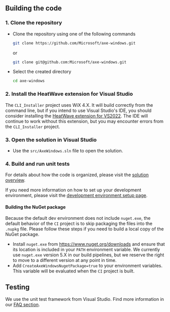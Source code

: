 <!-- Copyright (c) Microsoft Corporation. All rights reserved.
     Licensed under the MIT License. -->

## Building the code

### 1. Clone the repository
- Clone the repository using one of the following commands
  ``` bash
  git clone https://github.com/Microsoft/axe-windows.git
  ```
  or
  ``` bash
  git clone git@github.com:Microsoft/axe-windows.git
  ```
- Select the created directory
  ``` bash
  cd axe-windows
  ```

### 2. Install the HeatWave extension for Visual Studio
The `CLI_Installer` project uses WiX 4.X. It will build correctly from the command line, but if you intend to use Visual Studio's IDE, you should consider installing the [HeatWave extension for VS2022](https://marketplace.visualstudio.com/items?itemName=FireGiant.FireGiantHeatWaveDev17). The IDE will continue to work without this extension, but you may encounter errors from the `CLI_Installer` project.

### 3. Open the solution in Visual Studio
- Use the `src/AxeWindows.sln` file to open the solution.

### 4. Build and run unit tests

For details about how the code is organized, please visit the [solution overview](./solution.md).

If you need more information on how to set up your development environment, please visit the [development environment setup page](./SetUpDevEnv.md).

#### Building the NuGet package

Because the default dev environment does not include `nuget.exe`, the default behavior of the `CI` project is to skip packaging the files into the `.nupkg` file. Please follow these steps if you need to build a local copy of the NuGet package.

- Install `nuget.exe` from https://www.nuget.org/downloads and ensure that its location is included in your `PATH` environment variable. We currently use `nuget.exe` version 5.X in our build pipelines, but we reserve the right to move to a different version at any point in time.
- Add `CreateAxeWindowsNugetPackage=true` to your environment variables. This variable will be evaluated when the `CI` project is built.

## Testing

We use the unit test framework from Visual Studio. Find more information in our [FAQ section](./FAQ.md).

